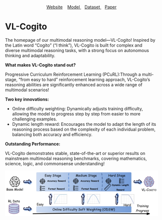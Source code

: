 <p align="center">
<a href="https://github.com/alibaba-damo-academy/VL-Cogito" target="_blank" rel="noopener">Website</a>
&nbsp;&nbsp;
<a href="https://huggingface.co/csyrf/VL-Cogito" target="_blank" rel="noopener"> Model </a>
&nbsp;&nbsp;
<a href="https://huggingface.co/datasets/csyrf/VL-Cogito" target="_blank" rel="noopener"> Dataset </a>
&nbsp;&nbsp;
<a href="https://arxiv.org/abs/2507.22607" target="_blank" rel="noopener">Paper</a>
</p>

# VL-Cogito
The homepage of our multimodal reasoning model—VL-Cogito! 
Inspired by the Latin word “Cogito” (“I think”), VL-Cogito is built for complex and diverse multimodal reasoning tasks, with a strong focus on autonomous thinking and adaptability.

**What makes VL-Cogito stand out?**

Progressive Curriculum Reinforcement Learning (PCuRL):Through a multi-stage, “from easy to hard” reinforcement learning approach, VL-Cogito’s reasoning abilities are significantly enhanced across a wide range of multimodal scenarios!

**Two key innovations:**
+ Online difficulty weighting: Dynamically adjusts training difficulty, allowing the model to progress step by step from easier to more challenging examples.
+ Dynamic length reward: Encourages the model to adapt the length of its reasoning process based on the complexity of each individual problem, balancing both accuracy and efficiency.

**Outstanding Performance:**

VL-Cogito demonstrates stable, state-of-the-art or superior results on mainstream multimodal reasoning benchmarks, covering mathematics, science, logic, and commonsense understanding!

![The framework of our model.](./vl_cogito.png)
